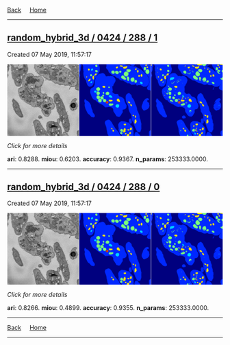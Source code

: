 
[Back](..)&nbsp;&nbsp;&nbsp;&nbsp;&nbsp;[Home](https://leapmanlab.github.io/snapshots)

---

<div class="summary"><a href="1"><h2>random_hybrid_3d / 0424 / 288 / 1</h2></a><p>Created 07 May 2019, 11:57:17
</p><a href="1"><img src="1/media/summary.png" align="center"></a><p>
<i>Click for more details</i>
</p></div>

**ari**: 0.8288. **miou**: 0.6203. **accuracy**: 0.9367. **n_params**: 253333.0000. 

---

<div class="summary"><a href="0"><h2>random_hybrid_3d / 0424 / 288 / 0</h2></a><p>Created 07 May 2019, 11:57:17
</p><a href="0"><img src="0/media/summary.png" align="center"></a><p>
<i>Click for more details</i>
</p></div>

**ari**: 0.8266. **miou**: 0.4899. **accuracy**: 0.9355. **n_params**: 253333.0000. 

---

[Back](..)&nbsp;&nbsp;&nbsp;&nbsp;&nbsp;[Home](https://leapmanlab.github.io/snapshots)

---